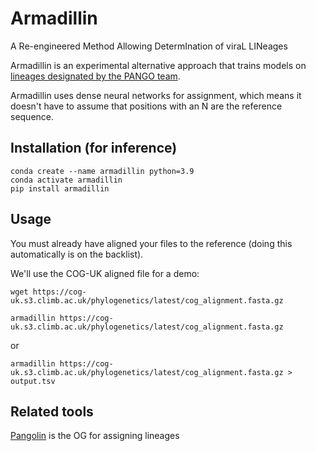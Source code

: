 # Armadillin
A Re-engineered Method Allowing DetermInation of viraL LINeages

Armadillin is an experimental alternative approach that trains models on [lineages designated by the PANGO team](https://github.com/cov-lineages/pango-designation).

Armadillin uses dense neural networks for assignment, which means it doesn't have to assume that positions with an N are the reference sequence.

## Installation (for inference)
```
conda create --name armadillin python=3.9
conda activate armadillin
pip install armadillin
```

## Usage
You must already have aligned your files to the reference (doing this automatically is on the backlist).

We'll use the COG-UK aligned file for a demo:
```
wget https://cog-uk.s3.climb.ac.uk/phylogenetics/latest/cog_alignment.fasta.gz
```

```
armadillin https://cog-uk.s3.climb.ac.uk/phylogenetics/latest/cog_alignment.fasta.gz
```

or

```
armadillin https://cog-uk.s3.climb.ac.uk/phylogenetics/latest/cog_alignment.fasta.gz > output.tsv
```

## Related tools
[Pangolin](https://github.com/cov-lineages/pangolin) is the OG for assigning lineages
